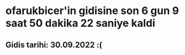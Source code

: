 # ofarukbicer'in gidisine son 6 gun 9 saat 50 dakika 22 saniye kaldi

## Gidis tarihi: 30.09.2022 :(